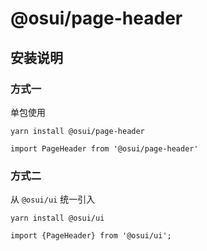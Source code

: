 # @osui/page-header

## 安装说明

### 方式一

单包使用

```
yarn install @osui/page-header
```

```
import PageHeader from '@osui/page-header'
```

### 方式二

从 `@osui/ui` 统一引入

```
yarn install @osui/ui
```

```
import {PageHeader} from '@osui/ui';
```



